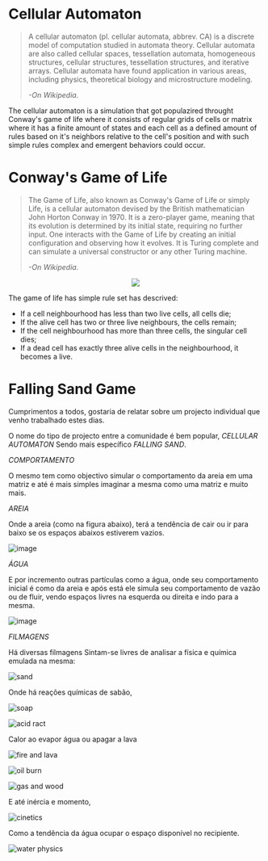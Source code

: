 # Cellular Automaton
> A cellular automaton (pl. cellular automata, abbrev. CA) is a discrete model of computation studied in automata theory. Cellular automata are also called cellular spaces, tessellation automata, homogeneous structures, cellular structures, tessellation structures, and iterative arrays. Cellular automata have found application in various areas, including physics, theoretical biology and microstructure modeling.
> 
> *-On Wikipedia.*

The cellular automaton is a simulation that got populazired throught Conway's game of life where it consists of regular grids of cells or matrix where it has a finite amount of states and each cell as a defined amount of rules based on it's neighbors relative to the cell's position and with such simple rules complex and emergent behaviors could occur.

# Conway's Game of Life
> The Game of Life, also known as Conway's Game of Life or simply Life, is a cellular automaton devised by the British mathematician John Horton Conway in 1970. It is a zero-player game, meaning that its evolution is determined by its initial state, requiring no further input. One interacts with the Game of Life by creating an initial configuration and observing how it evolves. It is Turing complete and can simulate a universal constructor or any other Turing machine.
>
> *-On Wikipedia.*


<div align="center">
  <img src="https://upload.wikimedia.org/wikipedia/commons/e/e5/Gospers_glider_gun.gif">
</div>

The game of life has simple rule set has descrived:

- If a cell neighbourhood has less than two live cells, all cells die;
- If the alive cell has two or three live neighbours, the cells remain;
- If the cell neighbourhood has more than three cells, the singular cell dies;
- If a dead cell has exactly three alive cells in the neighbourhood, it becomes a live.

# Falling Sand Game

Cumprimentos a todos, gostaria de relatar sobre um projecto individual que venho trabalhado estes dias.

O nome do tipo de projecto entre a comunidade é bem popular, *CELLULAR AUTOMATON*
Sendo mais específico *FALLING SAND*.

*COMPORTAMENTO*

O mesmo tem como objectivo simular o comportamento  da areia em uma matriz  e até é
mais simples imaginar a mesma como uma matriz e muito mais.

*AREIA*

Onde a areia (como na figura abaixo), terá a tendência de cair ou ir para baixo se os espaços
abaixos estiverem vazios.

![image](https://github.com/user-attachments/assets/2aff4d92-dcd1-4c7f-a88c-612091dca13c)


*ÁGUA*

E por incremento outras partículas como a água, onde seu comportamento inicial é como da
areia e após está ele simula seu comportamento de vazão ou de fluir, vendo espaços livres
na esquerda ou direita e indo para a mesma.

![image](https://github.com/user-attachments/assets/d1d8a22f-40bb-4a6f-8853-cc9f3660d620)


*FILMAGENS*

Há diversas filmagens
Sintam-se livres de analisar a física e química emulada na mesma:

![sand](https://github.com/user-attachments/assets/dbb0091a-3391-47b9-8831-a57871db9423)


Onde há reações químicas de sabão,

![soap](https://github.com/user-attachments/assets/5bcad04d-ebe3-4d50-9017-b780d0c8fb08)

![acid ract](https://github.com/user-attachments/assets/edbc1bf7-be8f-482a-a0bf-fb26216c7d23)


Calor ao evapor água ou apagar a lava

![fire and lava](https://github.com/user-attachments/assets/5ca7a21d-e8c3-47d8-8aa4-1f06ca5a0125)

![oil burn](https://github.com/user-attachments/assets/429a0d43-9452-404f-9b31-2875e8b33fb8)

![gas and wood](https://github.com/user-attachments/assets/0937e65b-a67a-4124-b62a-0438197e09e6)


E até inércia e momento,

![cinetics](https://github.com/user-attachments/assets/179f0d3a-2bfe-4e82-bd1a-5b61e9aba41f)


Como a tendência da água ocupar o espaço disponível no recipiente.

![water physics](https://github.com/user-attachments/assets/480a9ab4-676f-4819-b778-977124b7544d)
